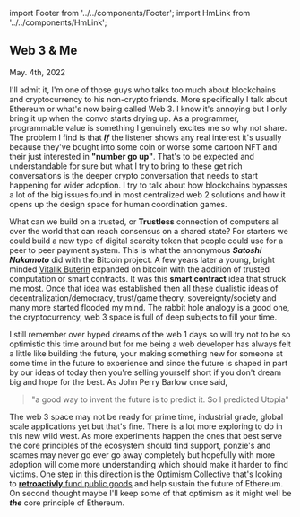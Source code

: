 import Footer from '../../components/Footer';
import HmLink from '../../components/HmLink';

<HmLink />
 
## Web 3 & Me
<time>May. 4th, 2022</time>

I'll admit it, I'm one of those guys who talks too much about blockchains and cryptocurrency to his non-crypto friends. More specifically I talk about Ethereum or what's now being called Web 3. I know it's annoying but I only bring it up when the convo starts drying up. As a programmer, programmable value is something I genuinely excites me so why not share.  The problem I find is that ***If*** the listener shows any real interest it's usually because they've bought into some coin or worse some cartoon NFT and their just interested in **"number go up"**. That's to be expected and understandable for sure but what I try to bring to these get rich conversations is the deeper crypto conversation that needs to start happening for wider adoption. I try to talk about how blockchains bypasses a lot of the big issues found in most centralized web 2 solutions and how it opens up the design space for human coordination games.

What can we build on a trusted, or **Trustless** connection of computers all over the world that can reach consensus on a shared state? For starters we could build a new type of digital scarcity token that people could use for a peer to peer payment system. This is what the annonymous ***Satoshi Nakamoto*** did with the Bitcoin project. A few years later a young, bright minded [Vitalik Buterin](https://vitalik.ca) expanded on bitcoin with the addition of trusted computation or smart contracts. It was this **smart contract** idea that struck me most. Once that idea was established then all these dualistic ideas of decentralization/democracy, trust/game theory, sovereignty/society and many more started flooded my mind. The rabbit hole analogy is a good one, the cryptocurrency, web 3 space is full of deep subjects to fill your time.

I still remember over hyped dreams of the web 1 days so will try not to be so optimistic this time around but for me being a web developer has always felt a little like building the future, your making something new for someone at some time in the future to experience and since the future is shaped in part by our ideas of today then you're selling yourself short if you don't dream big and hope for the best. As John Perry Barlow once said,

> "a good way to invent the future is to predict it. So I predicted Utopia"

The web 3 space may not be ready for prime time, industrial grade, global scale applications yet but that's fine. There is a lot more exploring to do in this new wild west. As more experiments happen the ones that best serve the core principles of the ecosystem should find support, ponzie's and scames may never go ever go away completely but hopefully with more adoption will come more understanding which should make it harder to find victims. One step in this direction is the [Optimism Collective](https://app.optimism.io/governance) that's looking to [**retroactivly** fund public goods](https://medium.com/ethereum-optimism/retroactive-public-goods-funding-33c9b7d00f0c) and help sustain the future of Ethereum. On second thought maybe I'll keep some of that optimism as it might well be ___the___ core principle of Ethereum.

<Footer />
